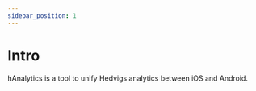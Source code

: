 ```yaml
---
sidebar_position: 1
---
```


# Intro

hAnalytics is a tool to unify Hedvigs analytics between iOS and Android.